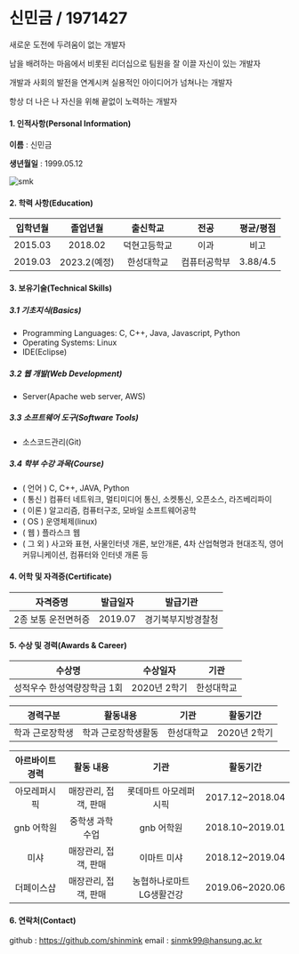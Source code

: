# 신민금 / 1971427

새로운 도전에 두려움이 없는 개발자

남을 배려하는 마음에서 비롯된 리더십으로 팀원을 잘 이끌 자신이 있는 개발자

개발과 사회의 발전을 연계시켜 실용적인 아이디어가 넘쳐나는 개발자

항상 더 나은 나 자신을 위해 끝없이 노력하는 개발자



#### 1. 인적사항(Personal Information)

**이름** : 신민금

**생년월일** : 1999.05.12

![smk](smk.jpeg)

#### 2. 학력 사항(Education)

| 입학년월 |   졸업년월   |   출신학교   |     전공     | 평균/평점 |
| :------: | :----------: | :----------: | :----------: | :-------: |
| 2015.03  |   2018.02    | 덕현고등학교 |     이과     |   비고    |
| 2019.03  | 2023.2(예정) |  한성대학교  | 컴퓨터공학부 | 3.88/4.5  |



#### 3. 보유기술(Technical Skills)

##### 3.1 기초지식(Basics)

- Programming Languages: C, C++, Java, Javascript, Python
- Operating Systems: Linux
- IDE(Eclipse)

##### 3.2 웹 개발(Web Development)

- Server(Apache web server, AWS)

##### 3.3 소프트웨어 도구(Software Tools)

- 소스코드관리(Git)

##### 3.4 학부 수강 과목(Course)

- ( 언어 ) C, C++, JAVA, Python
- ( 통신 ) 컴퓨터 네트워크, 멀티미디어 통신, 소켓통신, 오픈소스, 라즈베리파이
- ( 이론 ) 알고리즘, 컴퓨터구조, 모바일 소프트웨어공학
- ( OS ) 운영체제(linux)
- ( 웹 ) 플라스크 웹
- ( 그 외 ) 사고와 표현, 사물인터넷 개론, 보안개론, 4차 산업혁명과 현대조직, 영어 커뮤니케이션, 컴퓨터와 인터넷 개론 등 



#### 4. 어학 및 자격증(Certificate)

|      자격증명       | 발급일자 |      발급기관      |
| :-----------------: | :------: | :----------------: |
| 2종 보통 운전면허증 | 2019.07  | 경기북부지방경찰청 |



#### 5. 수상 및 경력(Awards & Career)

|           수상명            |   수상일자   |    기관    |
| :-------------------------: | :----------: | :--------: |
| 성적우수 한성역량장학금 1회 | 2020년 2학기 | 한성대학교 |



|    경력구분     |      활동내용       |    기관    |   활동기간   |
| :-------------: | :-----------------: | :--------: | :----------: |
| 학과 근로장학생 | 학과 근로장학생활동 | 한성대학교 | 2020년 2학기 |



| 아르바이트 경력 |      활동 내용       |           기관            |    활동기간     |
| :-------------: | :------------------: | :-----------------------: | :-------------: |
|  아모레퍼시픽   | 매장관리, 접객, 판매 |   롯데마트 아모레퍼시픽   | 2017.12~2018.04 |
|   gnb 어학원    |   중학생 과학수업    |        gnb 어학원         | 2018.10~2019.01 |
|      미샤       | 매장관리, 접객, 판매 |        이마트 미샤        | 2018.12~2019.04 |
|   더페이스샵    | 매장관리, 접객, 판매 | 농협하나로마트 LG생활건강 | 2019.06~2020.06 |



#### 6. 연락처(Contact)

github : https://github.com/shinmink
email : sinmk99@hansung.ac.kr


